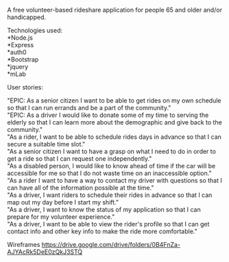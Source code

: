 A free volunteer-based rideshare application for people 65 and older and/or handicapped.

Technologies used:</br>
  *Node.js</br>
  *Express</br>
  *auth0</br>
  *Bootstrap</br>
  *jquery</br>
  *mLab</br>
 
User stories:

  "EPIC: As a senior citizen I want to be able to get rides on my own schedule so that I can run errands and be a part of the community."</br>
  "EPIC: As a driver I would like to donate some of my time to serving the elderly so that I can learn more about the demographic and give back to the community."</br>
  "As a rider, I want to be able to schedule rides days in advance so that I can secure a suitable time slot."</br>
  "As a senior citizen I want to have a grasp on what I need to do in order to get a ride so that I can request one independently." </br>
  "As a disabled person, I would like to know ahead of time if the car will be accessible for me so that I do not waste time on an inaccessible option."</br>
  "As a rider I want to have a way to contact my driver with questions so that I can have all of the information possible at the time."</br>
  "As a driver, I want riders to schedule their rides in advance so that I can map out my day before I start my shift."</br>
  "As a driver, I want to know the status of my application so that I can prepare for my volunteer experience."</br>
  "As a driver, I want to be able to view the rider's profile so that I can get contact info and other key info to make the ride more comfortable."
  
Wireframes
  https://drive.google.com/drive/folders/0B4FnZa-AJYAcRk5DeE0zQkJ3STQ

